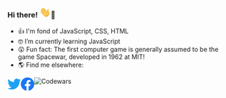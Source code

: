 ### Hi there! <img src="/assets/wave-hand.gif" width="25px">🙂

- 👍 I'm fond of JavaScript, CSS, HTML
- 🤓 I’m currently learning JavaScript
- 😲 Fun fact: The first computer game is generally assumed to be the game Spacewar, developed in 1962 at MIT!
- 🌎 Find me elsewhere:

<a href="https://twitter.com/daviddev999">
  <img align="left" alt="Twitter" title="Twitter" width="30px" src="/assets/twitter.svg" />
</a>
<a href="https://www.facebook.com/profile.php?id=100073243519865">
  <img align="left" alt="Facebook" title="Facebook" width="30px" src="/assets/facebook.svg" />
</a>
<a href="https://www.codewars.com/users/david-999/">
  <img align="left" alt="Codewars" title="Codewars" width="180px" src="https://www.codewars.com/users/david-999/badges/micro" />
</a>

